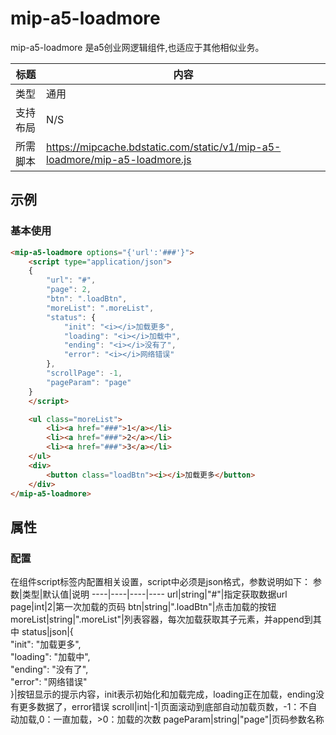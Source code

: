 # mip-a5-loadmore

mip-a5-loadmore 是a5创业网逻辑组件,也适应于其他相似业务。

标题|内容
----|----
类型|通用
支持布局|N/S
所需脚本|https://mipcache.bdstatic.com/static/v1/mip-a5-loadmore/mip-a5-loadmore.js

## 示例

### 基本使用

```html
<mip-a5-loadmore options="{'url':'###'}">
    <script type="application/json">
    {  
        "url": "#",
        "page": 2,
        "btn": ".loadBtn",
        "moreList": ".moreList",
        "status": {
            "init": "<i></i>加载更多",
            "loading": "<i></i>加载中",
            "ending": "<i></i>没有了",
            "error": "<i></i>网络错误"
        },
        "scrollPage": -1,
        "pageParam": "page"
    }
    </script>

    <ul class="moreList">
        <li><a href="###">1</a></li>
        <li><a href="###">2</a></li>
        <li><a href="###">3</a></li>
    </ul>
    <div>
        <button class="loadBtn"><i></i>加载更多</button>
    </div>
</mip-a5-loadmore>
```

## 属性

### 配置
在组件script标签内配置相关设置，script中必须是json格式，参数说明如下： 
参数|类型|默认值|说明
----|----|----|----
url|string|"#"|指定获取数据url
page|int|2|第一次加载的页码
btn|string|".loadBtn"|点击加载的按钮
moreList|string|".moreList"|列表容器，每次加载获取其子元素，并append到其中
status|json|{<br>"init": "<i></i>加载更多",<br>"loading": "<i></i>加载中",<br>"ending": "<i></i>没有了",<br>"error": "<i></i>网络错误"<br>}|按钮显示的提示内容，init表示初始化和加载完成，loading正在加载，ending没有更多数据了，error错误
scroll|int|-1|页面滚动到底部自动加载页数，-1：不自动加载,0：一直加载，>0：加载的次数
pageParam|string|"page"|页码参数名称
